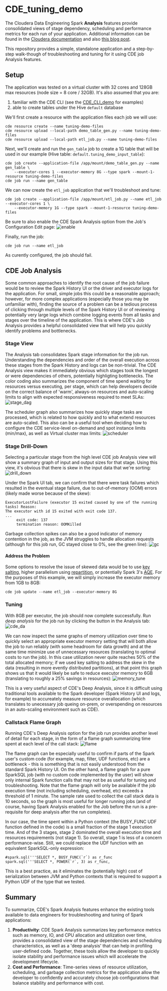 # CDE_tuning_demo

The Cloudera Data Engineering Spark **Analysis** features provide consolidated views of stage dependency, scheduling and performance metrics for each run of your application.  Additional information can be found in the [Cloudera documentation](https://docs.cloudera.com/data-engineering/cloud/troubleshooting/topics/cde-deep-analysis.html) and also [this blog post](https://blog.cloudera.com/demystifying-spark-jobs-to-optimize-for-cost-and-performance/).

This repository provides a simple, standalone application and a step-by-step walk-though of troubleshooting and tuning for it using CDE job Analysis features.

## Setup
The application was tested on a virtual cluster with 32 cores and 128GB max resources (node size = 8 core / 32GB).  It's also assumed that you are:
1.  familiar with the CDE CLI (see the [CDE_CLI_demo](https://github.com/curtishoward/CDE_CLI_demo) for examples)
2.  able to create tables under the Hive ```default``` database

We'll first create a resource with the application files each job we will use:
```
cde resource create --name tuning-demo-files
cde resource upload --local-path demo_table_gen.py --name tuning-demo-files 
cde resource upload --local-path etl_job.py --name tuning-demo-files 
```

Next, we'll create and run the ```gen_table``` job to create a 1G table that will be used in our example (Hive table: ```default.tuning_demo_input_table```):
```
cde job create --application-file /app/mount/demo_table_gen.py --name gen_table \
    --executor-cores 1 --executor-memory 8G --type spark --mount-1-resource tuning-demo-files
cde job run --name gen_table
```

We can now create the ```etl_job``` application that we'll troubleshoot and tune:
```
cde job create --application-file /app/mount/etl_job.py --name etl_job --executor-cores 1 \
    --executor-memory 1G --type spark --mount-1-resource tuning-demo-files
```

Be sure to also enable the CDE Spark Analysis option from the Job's Configuration Edit page:
![enable](enable.png)

Finally, run the job:
```
cde job run --name etl_job 
```

As curently configured, the job should fail. 

## CDE Job Analysis
Some common approaches to identify the root cause of the job failure would be to review the Spark History UI or the driver and executor logs for the application.  For small, simple jobs this could be a reasonable approach; however, for more complex applications (especially those you may be unfamiliar with), finding the source of a problem can be a tedious process of clicking through multiple levels of the Spark History UI or of reviewing potentially very large logs which combine logging events from all tasks and stages over the timeline of the application.  This is where CDE's Job Analysis provides a helpful consolidated view that will help you quickly identify problems and bottlenecks.


### Stage View
The Analysis tab consolidates Spark stage information for the job run.  Understanding the dependencies and order of the overall execution across these stages from the Spark History and logs can be non-trivial.  The CDE Analysis view makes it immediately obvious which stages took the longest or were dependencies of others, potentially highligting bottlenecks.  The color coding also summarizes the component of time spend waiting for resources versus executing, per stage, which can help developers decide on the correct balance of 'warm', always-on resources and auto-scaling limits to align with expected responsiveness required to meet SLAs:
![stage_dag](stage_dag.png)

The scheduler graph also summarizes how quickly stage tasks are processed, which is related to how quickly and to what extend resources are auto-scaled.  This also can be a useful tool when deciding how to configure the CDE service-level on-demand and spot instance limits (min/max), as well as Virtual cluster max limits:
![scheduler](scheduler.png)

### Stage Drill-Down
Selecting a particular stage from the high level CDE job Analysis view will show a summary graph of input and output sizes for that stage.  Using this view, it's obvious that there is skew in the input data that we're sorting:
![drill_down](drilldown.png)

Under the Spark UI tab, we can confirm that there were task failures which resulted in the eventual stage failure, due to out-of-memory (OOM) errors (likely made worse because of the skew):
```
ExecutorLostFailure (executor 15 exited caused by one of the running tasks) Reason: 
The executor with id 15 exited with exit code 137.
...
	 exit code: 137
	 termination reason: OOMKilled
```     

Garbage collection spikes can also be a good indicator of memory contention in the job, as the JVM struggles to handle allocation requests (although for this job run, GC stayed close to 0%, see the green line):
![gc](gc.png)


#### Address the Problem
Some options to resolve the issue of skewed data would be to use [key salting](https://medium.com/appsflyer/salting-your-spark-to-scale-e6f1c87dd18), higher parallelism using [repartition](https://spark.apache.org/docs/latest/api/python/reference/api/pyspark.sql.DataFrame.repartition.html), or potentially Spark 3's [AQE](https://blog.cloudera.com/how-does-apache-spark-3-0-increase-the-performance-of-your-sql-workloads/).  For the purposes of this example, we will simply increase the executor memory from 1GB to 8GB:
```
cde job update --name etl_job --executor-memory 8G
```

### Tuning
With 8GB per executor, the job should now complete successfully.  Run *deep analysis* for the job run by clicking the button in the Analysis tab:
![cde_da](cde_da.png)

We can now inspect the same graphs of memory utilization over time to quickly select an appropriate executor memory setting that will both allow the job to run reliably (with some headroom for data growth) and at the same time minimize use of unnecessary resources (translating to optimal costs to run the job).  In this case utilization never quite reaches 50% of the total allocated memory; if we used key salting to address the skew in the data (resulting in more evently distributed partitions), at that point this graph shows us that it would likely be safe to reduce executor memory to 6GB (translating to roughly a 25% savings in resources):
![memory_tune](memory_tune.png)

This is a very useful aspect of CDE's Deep Analysis, since it is difficult using traditional tools available to the Spark developer (Spark History UI and logs, for example) to accureately measure resource overallocation (which translates to unecessary job queing on-prem, or overspending on resources in an auto-scaling environment such as CDE).

### Callstack Flame Graph
Running CDE's Deep Analysis option for the job run provides another level of detail for each stage, in the form of a flame graph summarizing time spent at each level of the call stack:
![flame](flame.png)

The flame graph can be especially useful to confirm if parts of the Spark user's custom code (for example, map, filter, UDF functions, etc) are a bottleneck - this is something that is not easily understood from the standard Spark History UI.  On the other hand, a flame graph for a pure SparkSQL job (with no custom code implemented by the user) will show only internal Spark function calls that may not be as useful for tuning and troubleshooting.  Note that the flame graph will only be available if the job execution time (not including scheduling, overhead, etc) exceeds a threshold of 1 minute.  The sample rate used to collect the call stack data is 10 seconds, so the graph is most useful for longer running jobs (and of course, having Spark Analysis enabled for the Job before the run is a pre-requisite for deep analysis after the run completes). 

In our case, the time spent within a Python context (the BUSY_FUNC UDF function defined in the code) is a small fraction of the stage 1 execution time.  And of the 3 stages, stage 2 dominated the overall execution time and resources requirements (not stage 1).  So overall, stage 1 is less of a concern performance-wise.  Still, we could replace the UDF function with an equivalent SparkSQL-only expression:
```
#spark.sql('''SELECT *, BUSY_FUNC(`r`) as r_func
spark.sql('''SELECT *, POWER(`r`, 3) as r_func,
```
This is a best practice, as it eliminates the (potentially high) cost of serialization between JVM and Python contexts that is required to support a Python UDF of the type that we tested.


## Summary
To summarize, CDE's Spark Analysis features enhance the existing tools available to data engineers for troubleshooting and tuning of Spark applications:
1. **Productivity**:  CDE Spark Analysis summarizes key performance metrics such as memory, IO, and CPU allocation and utilization over time, provides a consolidated view of the stage dependencies and scheduling characteristics, as well as a 'deep analysis' that can help in profiling user-defined code.  Together, these tools allow the developer to quickly isolate stability and performance issues which will accelerate the development lifecycle.
2. **Cost and Performance**:  Time-series views of resource utilization, scheduling, and garbage collection metrics for the application allow the developer to confidently and accurately choose job configurations that balance stability and performance with cost.
